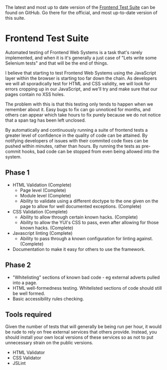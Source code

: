 The latest and most up to date version of the [Frontend Test Suite][fts] can be found on GitHub.  Go there for the official, and most up-to-date version of this suite.

[fts]: http://github.com/NeilCrosby/frontend-test-suite/tree

# Frontend Test Suite

Automated testing of Frontend Web Systems is a task that's rarely implemented, and when it is it's generally a just case of "Lets write some Selenium tests" and that will be the end of things.

I believe that starting to test Frontend Web Systems using the JavaScript layer within the browser is starting too far down the chain.  As developers we will all sporadically test for HTML and CSS validity, we will look for errors cropping up in our JavaScript, and we'll try and make sure that our pages contain no XSS holes.

The problem with this is that this testing only tends to happen when we remember about it.  Easy bugs to fix can go unnoticed for months, and others can appear which take hours to fix purely because we do not notice that a span tag has been left unclosed.

By automatically and continuously running a suite of frontend tests a greater level of confidence in the quality of code can be attained.  By notifying developers of issues with their commited code fixes can be pushed within minutes, rather than hours.  By running the tests as pre-commit hooks, bad code can be stopped from even being allowed into the system.

## Phase 1

   * HTML Validation (Complete)
       * Page level (Complete)
       * Module level (Complete)
       * Ability to validate using a different doctype to the one given on the page to allow for well documented exceptions. (Complete)
   * CSS Validation (Complete)
       * Ability to allow through certain known hacks. (Complete)
       * Ability to allow the YUI's CSS to pass, even after allowing for those known hacks. (Complete)
   * Javascript linting (Complete)
       * Ability to pass through a known configuration for linting against. (Complete)
   * Documentation to make it easy for others to use the framework.
   
## Phase 2

   * "Whitelisting" sections of known bad code - eg external adverts pulled into a page.
   * HTML well-formedness testing.  Whitelisted sections of code should still be well formed.
   * Basic accessibility rules checking.

## Tools required

Given the number of tests that will generally be being run per hour, it would be rude to rely on free external services that others provide.  Instead, you should install your own local versions of these services so as not to put unnecessary strain on the public versions.

   * HTML Validator
   * CSS Validator
   * JSLint
